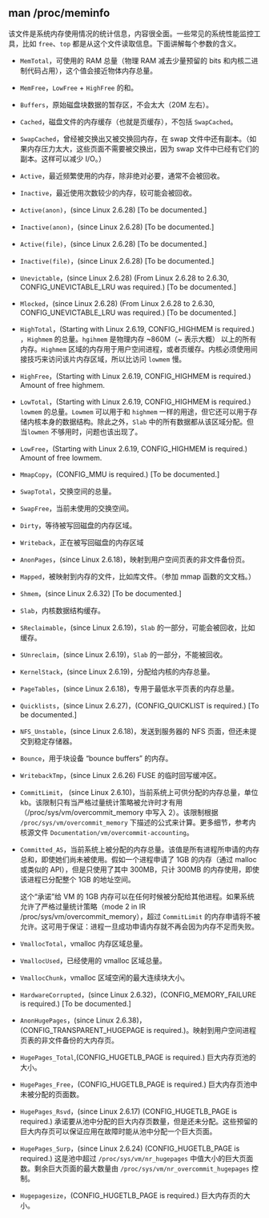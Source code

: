 ## man /proc/meminfo

该文件是系统内存使用情况的统计信息，内容很全面。一些常见的系统性能监控工具，比如 `free`、`top` 都是从这个文件读取信息。下面讲解每个参数的含义。

-   `MemTotal`，可使用的 RAM 总量（物理 RAM 减去少量预留的 bits 和内核二进制代码占用），这个值会接近物体内存总量。

-   `MemFree`，`LowFree` + `HighFree` 的和。

-   `Buffers`，原始磁盘块数据的暂存区，不会太大（20M 左右）。

-   `Cached`，磁盘文件的内存缓存（也就是页缓存），不包括 `SwapCached`。

-   `SwapCached`，曾经被交换出又被交换回内存，在 swap 文件中还有副本。（如果内存压力太大，这些页面不需要被交换出，因为 swap 文件中已经有它们的副本。这样可以减少 I/O。）

-   `Active`，最近频繁使用的内存，除非绝对必要，通常不会被回收。

-   `Inactive`，最近使用次数较少的内存，较可能会被回收。

-   `Active(anon)`，(since Linux 2.6.28) [To be documented.]

-   `Inactive(anon)`，(since Linux 2.6.28) [To be documented.]

-   `Active(file)`，(since Linux 2.6.28) [To be documented.]

-   `Inactive(file)`，(since Linux 2.6.28) [To be documented.]

-   `Unevictable`，(since Linux 2.6.28) (From Linux 2.6.28 to 2.6.30, CONFIG_UNEVICTABLE_LRU was required.)  [To be documented.]

-   `Mlocked`，(since Linux 2.6.28) (From Linux 2.6.28 to 2.6.30, CONFIG_UNEVICTABLE_LRU was required.)  [To be documented.]

-   `HighTotal`，(Starting  with  Linux  2.6.19,  CONFIG_HIGHMEM is required.) ，`Highmem` 的总量。`hgihmem` 是物理内存 ~860M（~ 表示大概） 以上的所有内存。`Highmem` 区域的内存用于用户空间进程，或者页缓存。内核必须使用间接技巧来访问该片内存区域，所以比访问 `lowmem` 慢。

-   `HighFree`，(Starting with Linux 2.6.19, CONFIG_HIGHMEM is required.)  Amount of free highmem.

-   `LowTotal`，(Starting  with  Linux  2.6.19,  CONFIG_HIGHMEM  is required.)  `lowmem` 的总量。`Lowmem` 可以用于和 `highmem` 一样的用途，但它还可以用于存储内核本身的数据结构。除此之外，`Slab` 中的所有数据都从该区域分配。但当`lowmen` 不够用时，问题也该出现了。

-   `LowFree`，(Starting with Linux 2.6.19, CONFIG_HIGHMEM is required.)  Amount of free lowmem.

-   `MmapCopy`，(CONFIG_MMU is required.)  [To be documented.]

-   `SwapTotal`，交换空间的总量。

-   `SwapFree`，当前未使用的交换空间。

-   `Dirty`，等待被写回磁盘的内存区域。

-   `Writeback`，正在被写回磁盘的内存区域

-   `AnonPages`，(since Linux 2.6.18)，映射到用户空间页表的非文件备份页。

-   `Mapped`，被映射到内存的文件，比如库文件。（参加 mmap 函数的文文档。）

-   `Shmem`，(since Linux 2.6.32) [To be documented.]

-   `Slab`，内核数据结构缓存。

-   `SReclaimable`，(since Linux 2.6.19)，`Slab` 的一部分，可能会被回收，比如缓存。

-   `SUnreclaim`，(since Linux 2.6.19)，`Slab` 的一部分，不能被回收。

-   `KernelStack`，(since Linux 2.6.19)，分配给内核的内存总量。

-   `PageTables`，(since Linux 2.6.18)，专用于最低水平页表的内存总量。

-   `Quicklists`，(since Linux 2.6.27)，(CONFIG_QUICKLIST is required.)  [To be documented.]

-   `NFS_Unstable`，(since Linux 2.6.18)，发送到服务器的 NFS 页面，但还未提交到稳定存储器。

-   `Bounce`，用于块设备 “bounce buffers” 的内存。

-   `WritebackTmp`，(since Linux 2.6.26) FUSE 的临时回写缓冲区。

-   `CommitLimit`， (since Linux 2.6.10)，当前系统上可供分配的内存总量，单位 kb。该限制只有当严格过量统计策略被允许时才有用（/proc/sys/vm/overcommit_memory 中写入 2）。该限制根据 `/proc/sys/vm/overcommit_memory` 下描述的公式来计算。更多细节，参考内核源文件 `Documentation/vm/overcommit-accounting`。

-   `Committed_AS`，当前系统上被分配的内存总量。该值是所有进程所申请的内存总和，即使她们尚未被使用。假如一个进程申请了 1GB 的内存（通过 malloc 或类似的 API），但是只使用了其中 300MB，只计 300MB 的内存使用，即使该进程已分配整个 1GB 的地址空间。

    这个“承诺”给 VM 的 1GB 内存可以在任何时候被分配给其他进程。如果系统允许了严格过量统计策略（mode 2 in IR /proc/sys/vm/overcommit_memory），超过 `CommitLimit` 的内存申请将不被允许。这可用于保证：进程一旦成功申请内存就不再会因为内存不足而失败。

-   `VmallocTotal`，vmalloc 内存区域总量。

-   `VmallocUsed`，已经使用的 vmalloc 区域总量。

-   `VmallocChunk`，vmalloc 区域空闲的最大连续块大小。

-   `HardwareCorrupted`，(since Linux 2.6.32)，(CONFIG_MEMORY_FAILURE is required.)  [To be documented.]

-   `AnonHugePages`，(since Linux 2.6.38)，(CONFIG_TRANSPARENT_HUGEPAGE is required.)。映射到用户空间进程页表的非文件备份的大内存页。

-   `HugePages_Total`,(CONFIG_HUGETLB_PAGE is required.) 巨大内存页池的大小。

-   `HugePages_Free`，(CONFIG_HUGETLB_PAGE is required.) 巨大内存页池中未被分配的页面数。

-   `HugePages_Rsvd`，(since Linux 2.6.17) (CONFIG_HUGETLB_PAGE  is  required.) 承诺要从池中分配的巨大内存页数量，但是还未分配。这些预留的巨大内存页可以保证应用在故障时能从池中分配一个巨大页面。

-   `HugePages_Surp`，(since Linux 2.6.24) (CONFIG_HUGETLB_PAGE  is  required.) 这是池中超过 `/proc/sys/vm/nr_hugepages` 中值大小的巨大页面数。剩余巨大页面的最大数量由 `/proc/sys/vm/nr_overcommit_hugepages` 控制。

-   `Hugepagesize`，(CONFIG_HUGETLB_PAGE is required.) 巨大内存页的大小。